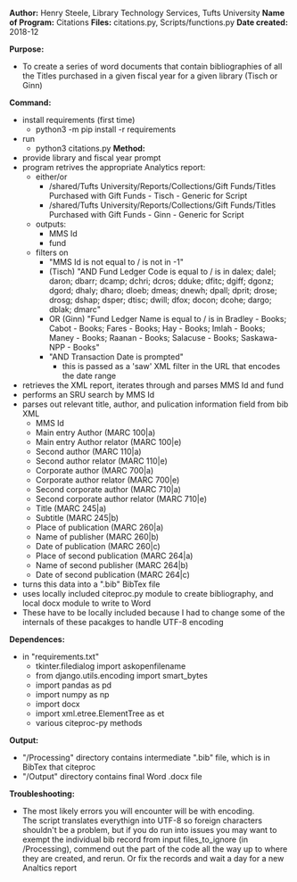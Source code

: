 **Author:**           Henry Steele, Library Technology Services, Tufts University
**Name of Program:**  Citations
**Files:**			  citations.py, Scripts/functions.py
**Date created:**     2018-12

**Purpose:**
  - To create a series of word documents that contain bibliographies of all the Titles
	purchased in a given fiscal year for a given library (Tisch or Ginn)

**Command:** 
  - install requirements (first time)
	  - python3 -m pip install -r requirements
  - run
	  - python3 citations.py
**Method:**
  - provide library and fiscal year prompt
  - program retrives the appropriate Analytics report:
	  - either/or
		  - /shared/Tufts University/Reports/Collections/Gift Funds/Titles Purchased with Gift Funds - Tisch - Generic for Script
		  - /shared/Tufts University/Reports/Collections/Gift Funds/Titles Purchased with Gift Funds - Ginn - Generic for Script
	  - outputs:
		  - MMS Id
		  - fund
	  - filters on
		  - "MMS Id is not equal to / is not in  -1"
		  - (Tisch) "AND Fund Ledger Code is equal to / is in  dalex; dalel; daron; dbarr; dcamp; dchri; dcros; dduke; dfitc; dgiff; dgonz; dgord; dhaly; dharo; dloeb; dmeas; dnewh; dpall; dprit; drose; drosg; dshap; dsper; dtisc; dwill; dfox; docon; dcohe; dargo; dblak; dmarc"
		  - OR (Ginn) "Fund Ledger Name is equal to / is in  Bradley - Books; Cabot - Books; Fares - Books; Hay - Books; Imlah - Books; Maney - Books; Raanan - Books; Salacuse - Books; Saskawa-NPP - Books"
		  - "AND Transaction Date is prompted"
			  - this is passed as a 'saw' XML filter in the URL that encodes the date range
  - retrieves the XML report, iterates through and parses MMS Id and fund
  - performs an SRU search by MMS Id
  - parses out relevant title, author, and pulication information field from bib XML
	  + MMS Id
	  + Main entry Author (MARC 100|a)
	  + Main entry Author relator (MARC 100|e)
	  + Second author (MARC 110|a)
	  + Second author relator (MARC 110|e)
	  + Corporate author (MARC 700|a)
	  + Corporate author relator (MARC 700|e)
	  + Second corporate author (MARC 710|a)
	  + Second corporate author relator (MARC 710|e)
	  + Title (MARC 245|a)
	  + Subtitle (MARC 245|b)
	  + Place of publication (MARC 260|a)
	  + Name of publisher (MARC 260|b)
	  + Date of publication (MARC 260|c)
	  + Place of second publication (MARC 264|a)
	  + Name of second publisher (MARC 264|b)
	  + Date of second publication (MARC 264|c)
  - turns this data into a ".bib" BibTex file
  - uses locally included citeproc.py module to create bibliography, and local docx module to write to Word
  - These have to be locally included because I had to change some of the internals of these pacakges to handle UTF-8 encoding

**Dependences:**
  - in "requirements.txt"
	 - tkinter.filedialog import askopenfilename
	 - from django.utils.encoding import smart_bytes
	 - import pandas as pd
	 - import numpy as np
	 - import docx
	 - import xml.etree.ElementTree as et
	 - various citeproc-py methods

**Output:**
  - "/Processing" directory contains intermediate ".bib" file, which is in BibTex that citeproc
  - "/Output" directory contains final Word .docx file
  
**Troubleshooting:**
  - The most likely errors you will encounter will be with encoding.  
	The script translates everythign into UTF-8 so foreign characters shouldn't be a problem,
	but if you do run into issues you may want to exempt the individual bib record from input files_to_ignore
	(in \/Processing), commend out the part of the code all the way up to where they are created, and rerun.
	Or fix the records and wait a day for a new Analtics report
